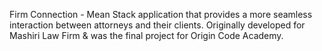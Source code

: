 Firm Connection - Mean Stack application that provides a more seamless interaction between attorneys and their clients. 
Originally developed for Mashiri Law Firm & was the final project for Origin Code Academy.
